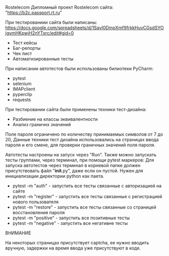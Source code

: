 Rostelecom
Дипломный проект Rostelecom сайта: "https://b2c.passport.rt.ru"

При тестированиии сайта были написаны: https://docs.google.com/spreadsheets/d/1SayI0DmpXmf9frkkHuvCGsdSYOjgymHKpwjH2nYTxrc/edit#gid=0
  * Тест кейсы
  * Баг-репорты
  * Чек лист
  * Автоматизированные тесты

При написании автотестов были использованы билиотеки PyCharm:
  * pytest
  * selenium
  * IMAPclient
  * pyperclip
  * requests

При тестировании сайта были применены техники тест-дизайна:
  * Разбиение на классы эквивалентности
  * Анализ граничнх значений
    
Поле пароля ограничено по количеству принимаемых символов от 7 до 20, Данные техники тест дизайна использовались на страницах ввода пароля и его смене, для проверки граничных значений поля пароля.

Автотесты настроены на запуск через "Run".
Также можно запускать тесты группами, через терминал, при помощи pytest маркеров:
Для запуска автотестов через терминал в корневой папке должен присутствовать файл "__init__.py", даже если он пустой. Нужен для инициализации директории python как паета.
  * pytest -m "auth" - запустить все тесты связанные с авторизацией на сайте
  * pytest -m "register" - запустить все тесты связанные с регистрацией нового пользователя
  * pytest -m "restore" - запустить все тесты связанные со страницей восстановления пароля
  * pytest -m "positive" - запустить все позитивные тесты
  * pytest -m "negative" - запустить все негативне тесты


ВНИМАНИЕ

На некоторых страницах присутствует captcha, ее нужно вводить вручную, задержки на время ввода уже присутствуют в коде.



